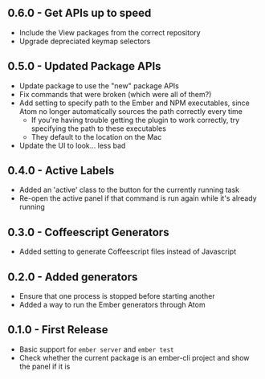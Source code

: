 ## 0.6.0 - Get APIs up to speed
* Include the View packages from the correct repository
* Upgrade depreciated keymap selectors

## 0.5.0 - Updated Package APIs
* Update package to use the "new" package APIs
* Fix commands that were broken (which were all of them?)
* Add setting to specify path to the Ember and NPM executables, since Atom no longer automatically sources the path correctly every time
    * If you're having trouble getting the plugin to work correctly, try specifying the path to these executables
    * They default to the location on the Mac
* Update the UI to look... less bad

## 0.4.0 - Active Labels
* Added an 'active' class to the button for the currently running task
* Re-open the active panel if that command is run again while it's already
  running

## 0.3.0 - Coffeescript Generators
* Added setting to generate Coffeescript files instead of Javascript

## 0.2.0 - Added generators
* Ensure that one process is stopped before starting another
* Added a way to run the Ember generators through Atom

## 0.1.0 - First Release
* Basic support for `ember server` and `ember test`
* Check whether the current package is an ember-cli project and show the panel
  if it is

